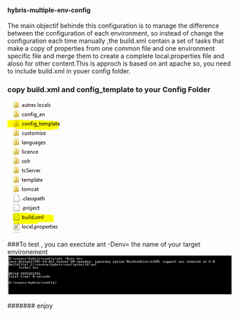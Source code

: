 #### hybris-multiple-env-config 
The main objectif behinde this configuration is to manage the difference between the configuration of each environment, so instead of change the configuration each time manually ,the build.xml contain a set of tasks that make a copy of properties from one common file and one environment specific file and merge them to create a complete local.properties file and aloso for other content.This is approch is based on ant apache so, you need to include build.xml in youer config folder.
### copy build.xml and config_template to your Config Folder
![Alt text](https://raw.githubusercontent.com/elaissoussi/hybris-multiple-env-config/master/multiple-config.PNG)

###To test , you can  exectute ant -Denv= the name of your target environement
![Alt text](https://raw.githubusercontent.com/elaissoussi/hybris-multiple-env-config/master/build.PNG)

####### enjoy
